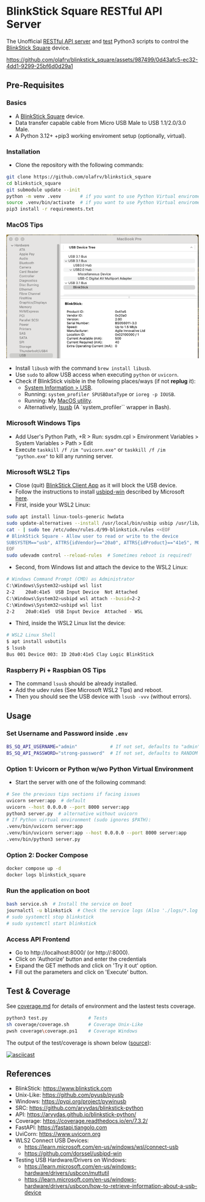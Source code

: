 # BlinkStick Square RESTful API Server

The Unofficial [RESTful API server](server.py) and 
[test](test.py) Python3 scripts to control the
[BlinkStick Square](https://www.blinkstick.com/products/blinkstick-square) 
device.

https://github.com/olafrv/blinkstick_square/assets/987499/0d43afc5-ec32-4dd1-9299-25bf6d0d29a1

## Pre-Requisites

### Basics

* A [BlinkStick Square](https://www.blinkstick.com/products/blinkstick-square) device.
* Data transfer capable cable from Micro USB Male to USB 1.1/2.0/3.0 Male.
* A Python 3.12+ +pip3 working enviroment setup (optionally, virtual).

### Installation

* Clone the repository with the following commands:

```sh
git clone https://github.com/olafrv/blinkstick_square
cd blinkstick_square
git submodule update --init
python -m venv .venv       # if you want to use Python Virtual enviroment
source .venv/bin/activate  # if you want to use Python Virtual enviroment 
pip3 install -r requirements.txt
```

### MacOS Tips

![MacOS USB Devices](./docs/macos_usb_devices.png)

* Install `libusb` with the command `brew install libusb`.
* Use `sudo` to allow USB access when executing `python` or `uvicorn`.
* Check if BlinkStick visible in the following places/ways (if not **replug** it):
  * [System Information > USB](https://support.apple.com/en-gb/guide/mac-help/mchlp1641/mac).
  * Running: `system_profiler SPUSBDataType` or `ioreg -p IOUSB`.
  * Running: My [MacOS utility](./macos_utils/list_devices.sh).
  * Alternatively, [lsusb](https://github.com/jlhonora/lsusb) (A `system_profiler`` wrapper in Bash).

### Microsoft Windows Tips 

* Add User's Python Path, <WIN>+R > Run: sysdm.cpl > Environment Variables > System Variables > Path > Edit
* Execute `taskkill /f /im "uvicorn.exe"` or `taskkill /f /im "python.exe"`  to kill any running server.

### Microsoft WSL2 Tips

* Close (quit) [BlinkStick Client App](https://www.blinkstick.com/help/downloads) as it will block the USB device.
* Follow the instructions to install [usbipd-win](https://github.com/dorssel/usbipd-win)
  described by Microsoft [here](https://learn.microsoft.com/en-us/windows/wsl/connect-usb).
* First, inside your WSL2 Linux:
```sh
sudo apt install linux-tools-generic hwdata
sudo update-alternatives --install /usr/local/bin/usbip usbip /usr/lib/linux-tools/*-generic/usbip 20
cat - | sudo tee /etc/udev/rules.d/99-blinkstick.rules <<EOF
# BlinkStick Square - Allow user to read or write to the device
SUBSYSTEM=="usb", ATTRS{idVendor}=="20a0", ATTRS{idProduct}=="41e5", MODE="0666"
EOF
sudo udevadm control --reload-rules  # Sometimes reboot is required!
```
* Second, from Windows list and attach the device to the WSL2 Linux:
```sh
# Windows Command Prompt (CMD) as Administrator
C:\Windows\System32>usbipd wsl list
2-2    20a0:41e5  USB Input Device  Not Attached
C:\Windows\System32>usbipd wsl attach --busid=2-2
C:\Windows\System32>usbipd wsl list
2-2    20a0:41e5  USB Input Device  Attached - WSL
```
* Third, inside the WSL2 Linux list the device:
```sh
# WSL2 Linux Shell
$ apt install usbutils
$ lsusb
Bus 001 Device 003: ID 20a0:41e5 Clay Logic BlinkStick
```

### Raspberry Pi + Raspbian OS Tips

* The command `lsusb` should be already installed.
* Add the udev rules (See Microsoft WSL2 Tips) and reboot.
* Then you should see the USB device with `lsusb -vvv` (without errors).

## Usage

### Set Username and Password inside `.env`

```sh	
BS_SQ_API_USERNAME="admin"            # If not set, defaults to "admin"
BS_SQ_API_PASSWORD="strong-password"  # If not set, defaults to RANDOM value!
```

### Option 1: Uvicorn or Python w/wo Python Virtual Environment

* Start the server with one of the following command:
```sh
# See the previous tips sections if facing issues
uvicorn server:app  # default
uvicorn --host 0.0.0.0 --port 8000 server:app
python3 server.py  # alternative without uvicorn
# If Python virtual environment (sudo ignores $PATH):
.venv/bin/uvicorn server:app
.venv/bin/uvicorn server:app --host 0.0.0.0 --port 8000 server:app
.venv/bin/python3 server.py
```

### Option 2: Docker Compose

```sh
docker compose up -d
docker logs blinkstick_square
```

### Run the application on boot

```bash
bash service.sh  # Install the service on boot
journalctl -u blinkstick  # Check the service logs (Also './logs/*.log')
# sudo systemctl stop blinkstick
# sudo systemctl start blinkstick
```

### Access API Frontend

* Go to http://localhost:8000/ (or http://<IP>:8000).
* Click on 'Authorize' button and enter the credentials
* Expand the GET methods and click on 'Try it out' option.
* Fill out the parameters and click on 'Execute' button.

## Test & Coverage

See [coverage.md](coverage.md) for details of environment
and the lastest tests coverage.

```sh
python3 test.py               # Tests
sh coverage/coverage.sh       # Coverage Unix-Like
pwsh coverage\coverage.ps1    # Coverage Windows
```

The output of the test/coverage is shown below ([source](docs/bssq_test.cast)):

[![asciicast](https://asciinema.org/a/618281.png)](https://asciinema.org/a/618281) 


## References

* BlinkStick: https://www.blinkstick.com
* Unix-Like: https://github.com/pyusb/pyusb
* Windows: https://pypi.org/project/pywinusb
* SRC: https://github.com/arvydas/blinkstick-python
* API: https://arvydas.github.io/blinkstick-python/
* Coverage: https://coverage.readthedocs.io/en/7.3.2/
* FastAPI: https://fastapi.tiangolo.com
* UviCorn: https://www.uvicorn.org
* WLS2 Connect USB Devices:
  * https://learn.microsoft.com/en-us/windows/wsl/connect-usb
  * https://github.com/dorssel/usbipd-win
* Testing USB Hardware/Drivers on Windows:
  * https://learn.microsoft.com/en-us/windows-hardware/drivers/usbcon/muttutil
  * https://learn.microsoft.com/en-us/windows-hardware/drivers/usbcon/how-to-retrieve-information-about-a-usb-device